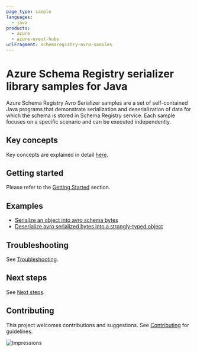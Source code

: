```yaml
---
page_type: sample
languages:
  - java
products:
  - azure
  - azure-event-hubs
urlFragment: schemaregistry-avro-samples
---
```


# Azure Schema Registry serializer library samples for Java

Azure Schema Registry Avro Serializer samples are a set of self-contained Java programs that demonstrate serialization
and deserialization of data for which the schema is stored in Schema Registry service. Each sample focuses on a
specific scenario and can be executed independently.

## Key concepts
Key concepts are explained in detail [here][sdk_readme_key_concepts].

## Getting started
Please refer to the [Getting Started][sdk_readme_getting_started] section.

## Examples

- [Serialize an object into avro schema bytes][sample_avro_serialization]
- [Deserialize avro serialized bytes into a strongly-typed object][sample_avro_deserialization]

## Troubleshooting
See [Troubleshooting][sdk_readme_troubleshooting].

## Next steps
See [Next steps][sdk_readme_next_steps].

## Contributing
This project welcomes contributions and suggestions. See [Contributing][sdk_readme_contributing] for guidelines.

<!-- Links -->
[sdk_readme_key_concepts]: https://github.com/Azure/azure-sdk-for-java/blob/main/sdk/schemaregistry/azure-data-schemaregistry-apacheavro/README.md#key-concepts
[sdk_readme_getting_started]: https://github.com/Azure/azure-sdk-for-java/blob/main/sdk/schemaregistry/azure-data-schemaregistry-apacheavro/README.md#getting-started
[sdk_readme_troubleshooting]: https://github.com/Azure/azure-sdk-for-java/blob/main/sdk/schemaregistry/azure-data-schemaregistry-apacheavro/README.md#troubleshooting
[sdk_readme_next_steps]: https://github.com/Azure/azure-sdk-for-java/blob/main/sdk/schemaregistry/azure-data-schemaregistry-apacheavro/README.md#next-steps
[sdk_readme_contributing]: https://github.com/Azure/azure-sdk-for-java/blob/main/sdk/schemaregistry/azure-data-schemaregistry-apacheavro/README.md#contributing
[sample_avro_serialization]: https://github.com/Azure/azure-sdk-for-java/blob/main/sdk/schemaregistry/azure-data-schemaregistry-apacheavro/src/samples/java/com/azure/data/schemaregistry/apacheavro/SchemaRegistryApacheAvroSerializerSample.java
[sample_avro_deserialization]: https://github.com/Azure/azure-sdk-for-java/blob/main/sdk/schemaregistry/azure-data-schemaregistry-apacheavro/src/samples/java/com/azure/data/schemaregistry/apacheavro/SchemaRegistryAvroDeserializationSample.java

![Impressions](https://azure-sdk-impressions.azurewebsites.net/api/impressions/azure-sdk-for-java%2Fsdk%schemaregistry%2Fazure-data-schemaregistry-apacheavro%2Fsrc%2Fsamples%2README.png)
